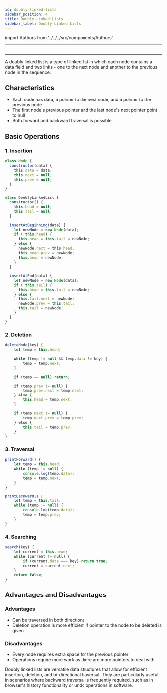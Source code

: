 ```yaml
---
id: doubly-linked-lists
sidebar_position: 4
title: Doubly Linked Lists
sidebar_label: Doubly Linked Lists
---
```


import Authors from '../../../src/components/Authors'

---

## <Authors names="@ajay-dhangar, @oebelus" />

---

A doubly linked list is a type of linked list in which each node contains a data field and two links - one to the next node and another to the previous node in the sequence.

## Characteristics

- Each node has data, a pointer to the next node, and a pointer to the previous node
- The first node's previous pointer and the last node's next pointer point to null
- Both forward and backward traversal is possible

## Basic Operations

### 1. Insertion

```javascript
class Node {
  constructor(data) {
    this.data = data;
    this.next = null;
    this.prev = null;
  }
}

class DoublyLinkedList {
  constructor() {
    this.head = null;
    this.tail = null;
  }

  insertAtBeginning(data) {
    let newNode = new Node(data);
    if (!this.head) {
      this.head = this.tail = newNode;
    } else {
      newNode.next = this.head;
      this.head.prev = newNode;
      this.head = newNode;
    }
  }

  insertAtEnd(data) {
    let newNode = new Node(data);
    if (!this.tail) {
      this.head = this.tail = newNode;
    } else {
      this.tail.next = newNode;
      newNode.prev = this.tail;
      this.tail = newNode;
    }
  }
}
```

### 2. Deletion

```javascript
deleteNode(key) {
    let temp = this.head;

    while (temp != null && temp.data != key) {
        temp = temp.next;
    }

    if (temp == null) return;

    if (temp.prev != null) {
        temp.prev.next = temp.next;
    } else {
        this.head = temp.next;
    }

    if (temp.next != null) {
        temp.next.prev = temp.prev;
    } else {
        this.tail = temp.prev;
    }
}
```

### 3. Traversal

```javascript
printForward() {
    let temp = this.head;
    while (temp != null) {
        console.log(temp.data);
        temp = temp.next;
    }
}

printBackward() {
    let temp = this.tail;
    while (temp != null) {
        console.log(temp.data);
        temp = temp.prev;
    }
}
```

### 4. Searching

```javascript
search(key) {
    let current = this.head;
    while (current != null) {
        if (current.data === key) return true;
        current = current.next;
    }
    return false;
}
```

## Advantages and Disadvantages

### Advantages

- Can be traversed in both directions
- Deletion operation is more efficient if pointer to the node to be deleted is given

### Disadvantages

- Every node requires extra space for the previous pointer
- Operations require more work as there are more pointers to deal with

Doubly linked lists are versatile data structures that allow for efficient insertion, deletion, and bi-directional traversal. They are particularly useful in scenarios where backward traversal is frequently required, such as in browser's history functionality or undo operations in software.
